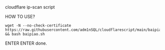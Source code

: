 cloudflare ip-scan script


HOW TO USE?

    wget -N --no-check-certificate https://raw.githubusercontent.com/adm1nSQL/cloudflarescript/main/baipiao.sh && bash baipiao.sh
  
  
 ENTER
 ENTER
 done.
      
